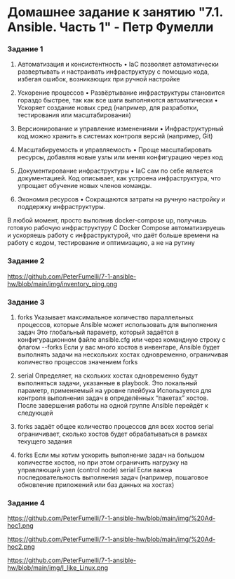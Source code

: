 # Домашнее задание к занятию "7.1. Ansible. Часть 1" - Петр Фумелли

### Задание 1

1. Автоматизация и консистентность
 • IaC позволяет автоматически развертывать и настраивать инфраструктуру с помощью кода, избегая ошибок, возникающих при ручной настройке

2. Ускорение процессов
 • Развёртывание инфраструктуры становится гораздо быстрее, так как все шаги выполняются автоматически
 • Ускоряет создание новых сред (например, для разработки, тестирования или масштабирования)

3. Версионирование и управление изменениями
 • Инфраструктурный код можно хранить в системах контроля версий (например, Git)

4. Масштабируемость и управляемость
 • Проще масштабировать ресурсы, добавляя новые узлы или меняя конфигурацию через код

5. Документирование инфраструктуры
 • IaC сам по себе является документацией. Код описывает, как устроена инфраструктура, что упрощает обучение новых членов команды.

6. Экономия ресурсов
 • Сокращаются затраты на ручную настройку и поддержку инфраструктуры.

В любой момент, просто выполнив docker-compose up, получишь готовую рабочую инфраструктуру
С Docker Compose автоматизируешь и ускоряешь работу с инфраструктурой, что даёт больше времени на работу с кодом, тестирование и оптимизацию, а не на рутину

### Задание 2

<https://github.com/PeterFumelli/7-1-ansible-hw/blob/main/img/inventory_ping.png>

### Задание 3

1. forks
  Указывает максимальное количество параллельных процессов, которые Ansible может использовать для выполнения задач
  Это глобальный параметр, который задаётся в конфигурационном файле ansible.cfg или через командную строку с флагом --forks
  Если у вас много хостов в инвентаре, Ansible будет выполнять задачи на нескольких хостах одновременно, ограничивая количество процессов значением forks

2. serial
  Определяет, на скольких хостах одновременно будут выполняться задачи, указанные в playbook. Это локальный параметр, применяемый на уровне плейбука
  Используется для контроля выполнения задач в определённых “пакетах” хостов. После завершения работы на одной группе Ansible перейдёт к следующей

3. forks задаёт общее количество процессов для всех хостов
  serial ограничивает, сколько хостов будет обрабатываться в рамках текущего задания

4. forks
  Если мы хотим ускорить выполнение задач на большом количестве хостов, но при этом ограничить нагрузку на управляющий узел (control node)
  serial
  Если важна последовательность выполнения задач (например, пошаговое обновление приложений или баз данных на хостах)

### Задание 4

<https://github.com/PeterFumelli/7-1-ansible-hw/blob/main/img/%20Ad-hoc1.png>

<https://github.com/PeterFumelli/7-1-ansible-hw/blob/main/img/%20Ad-hoc2.png>

<https://github.com/PeterFumelli/7-1-ansible-hw/blob/main/img/I_like_Linux.png>
